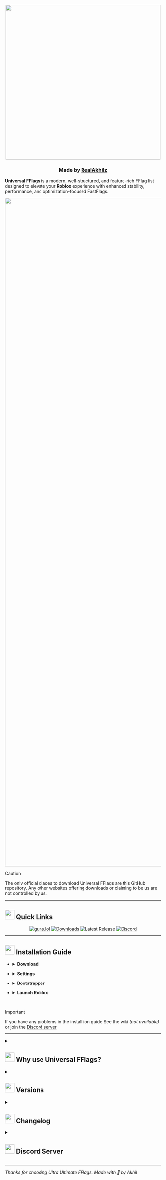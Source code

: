 <!-- Ttitle -->

<div align="center">

<img src="https://github.com/RealAkhilz/Universal-FFlags/blob/main/Images/UniversalFFlagsTemp.png" width="500">

</div>

<h3 align="center"> Made by <a href="https://guns.lol/realakhil">RealAkhilz</a> </h3>

**Universal FFlags** is a modern, well-structured, and feature-rich FFlag list designed to elevate your **Roblox** experience with enhanced stability, performance, and optimization-focused FastFlags.

<img src="https://github.com/RealAkhilz/Universal-FFlags/blob/main/Images/UniversalFFlags.png" width="3840" height="2160">

> [!Caution]
> The only official places to download Universal FFlags are this GitHub repository. Any other websites offering downloads or claiming to be us are not controlled by us.

---
<!-- Quick Links -->

<h2>
  <img src="https://github.com/RealAkhilz/Universal-FFlags/blob/main/Images/stars.png" width="30" height="30"> Quick Links
</h2>

<div align="center">

[![guns.lol](https://img.shields.io/badge/guns.lol-RealAkhilz-darkblue?style=flat&logo=link&logoColor=white)](https://guns.lol/realakhil)
[![Downloads](https://img.shields.io/github/downloads/RealAkhilz/Ultra-Ultimate-FFlags/total?color=2c2f7c&label=Downloads&logo=cloudsmith&logoColor=white)](https://github.com/RealAkhilz/Ultra-Ultimate-FFlags/releases)
![Latest Release](https://img.shields.io/github/v/release/RealAkhilz/Ultra-Ultimate-FFlags)
[![Discord](https://img.shields.io/discord/1380077621974667264?label=Discord&color=5865F2&logo=discord&logoColor=white)](https://discord.gg/848BdgmvD9)

</div>

---
<!-- Installtion Guide -->

<h2>
  <img src="https://github.com/RealAkhilz/Universal-FFlags/blob/main/Images/stars.png" width="30" height="30"> Installation Guide
</h2>

<!-- Download dropdown -->
- <details>
    <summary><strong>Download</strong></summary>

  - Download the latest version from the [Release page](https://github.com/RealAkhilz/Universal-FFlags/releases).

</details>

<!-- Settings Dropdown -->
- <details>
    <summary><strong>Settings</strong></summary>

  <!-- Rendering Quality Setting Dropdown -->
    - <details>
        <summary><strong>Rendering Quality</strong></summary>
      <br>
    
      **Set the value of the below quality values**
      <br>
      **This changes Roblox rendering quality (Roblox GUI and game UI uneffected)**
      <br>
      144P - 37 │ 240P - 102 │ 360P - 230 │ 480P - 410 │ 720P - 922 │ 1080P - 2074 / 2K - 3686 │ 4K - 8294 │ 8K - 33178

      <pre>
      DFIntDebugDynamicRenderKiloPixels
      </pre>

      </details>

  <!-- GPU Setting Dropdown -->
    - <details>
      <summary><strong>GPU</strong></summary>
      <br>
    
      **Set the value of ur GPU**
      <br>
      **Go to Task Manager > Performance > GPU, to check what GPU u are using**

      <pre>
      FStringDebugGraphicsPreferredGPUName
      </pre>

      </details>

  <!-- Refresh Rate Setting Dropdown -->
    - <details>
      <summary><strong>Refresh Rate</strong></summary>
      <br>
    
      **Set the value of ur max refresh rate**

      <pre>
      DFIntGraphicsOptimizationModeFRMFrameRateTarget
      </pre>

      </details>

  <!-- FrameTime Setting Dropdown -->
    - <details>
      <summary><strong>Frametime</strong></summary>
      <br>
    
      **Set the value of frametime depending on ur hz**

      <pre>
      DFIntGraphicsOptimizationModeMaxFrameTimeTargetMs
      DFIntGraphicsOptimizationModeMinFrameTimeTargetMs
      </pre>

      </details>

  <!-- Logical Processors Setting Dropdown -->
    - <details>
      <summary><strong>Logical Processors</strong></summary>
      <br>
    
      **Set the value of ur "Logical Processors" minus 1**

      <pre>
      DFIntRuntimeConcurrency
      FIntTaskSchedulerAutoThreadLimit
      </pre>

      **Set the value of ur "Logical Processors"**

      <pre>
      FIntLuaGcParallelMinMultiTasks
      FIntSmoothClusterTaskQueueMaxParallelTasks
      DFIntPhysicsReceiveNumParallelTasks
      DFIntNetworkClusterPacketCacheNumParallelTasks
      DFIntReplicationDataCacheNumParallelTasks
      DFIntMegaReplicatorNumParallelTasks
      DFIntInterpolationNumParallelTasks
      </pre>

      </details>

  <!-- Force Sky Gray Setting Dropdown -->
    - <details>
      <summary><strong>Gray Skybox (Optional)</strong></summary>
      <br>
    
      **Set the value to "true" to enable gray skybox**

      <pre>
      FFlagDebugSkyGray
      </pre>

      </details>

  </details>

<!-- Bootstrapper dropdown -->
- <details>
    <summary><strong>Bootstrapper</strong></summary>

    - Import the .json file into ur bootstrapper, after ur done configureing the settings.

<!-- Launch Dropdown -->
- <details>
    <summary><strong>Launch Roblox</strong></summary>

    - Launch Roblox and experience like never before!

</details>

<br>

> [!Important]
> If you have any problems in the installtion guide
> See the wiki *(not available)* or join the [Discord server](rGdPF82Tmf)

---

</details>

<details>
  <summary
    ><h2>
      <img src="https://github.com/RealAkhilz/Universal-FFlags/blob/main/Images/stars.png" width="30" height="30"> Why use Universal FFlags?
    </h2>
  </summary>

  <br>

  - **Anti Data Sharing** - Stop Roblox from taking ur device info.
  - **Enhanced Performance** – Smoother gameplay, reduced stuttering, and better FPS stability.
  - **Faster Loading** – Load into Roblox games lighting fast.
  - **Debloat** - Remove the unneccessory bloat and background processes.

</details>

<details>
  <summary>
    <h2>
      <img src="https://github.com/RealAkhilz/Universal-FFlags/blob/main/Images/stars.png" width="30" height="30"> Versions
    </h2>
  </summary>

  <br>

  - **[Ultra Latency](https://github.com/RealAkhilz/Ultra-Latency)** - Reduce latency/delay
  - **Universal Studio** - Ultra Ultimate FFlags but for **Roblox Studio**.

</details>

<details>
 <summary>
   <h2>
     <img src="https://github.com/RealAkhilz/Universal-FFlags/blob/main/Images/stars.png" width="30" height="30"> Changelog
   </h2>
 </summary>

 <br>

<h3>Verison: V3</h3>

- Revamped the ENTIRE list
- Lessen the kb of the list from 24 kb to 5 kb
- Added KTX
- Removed FFlags containing keywords "Network" and "Performance", as they have default values
- Removed FrameTime and MTU from the settings
- Removed a bunch of preloading fastflags that are useless
- Removed a bunch of useless culling fastflags
- Removed unstable and problematic fastflags
- Removed "CAP" from "Anti Data Sharing"
- Removed "Optimize ping" fastflags as they don't really stabilize or optimize ping
- Removed Extra fastflags
- Removed "GPU and CPU" and "Optimize Memory/RAM" fastflags, as they don't really optimize gpu or cpu, there are still memory/ram fastflags that decrease usage of memory/ram
- Removed a bunch of useless "Debloat" fastflags
- Merged "Responsiveness", "Frame Buffer", into "Performance"
- Removed fastflags that are unstable
- Changed some fastflags values to stable values

</details>

<details>
  <summary>
    <h2><img src="https://github.com/RealAkhilz/Universal-FFlags/blob/main/Images/stars.png" width="30" height="30"> Discord Server
    </h2>
  </summary>

  <br>

  **Join our Discord:** [Akhil's Lounge](https://discord.gg/rGdPF82Tmf) for help, news, and chat.

</details>

---

*Thanks for choosing Ultra Ultimate FFlags. Made with 💖 by Akhil*
